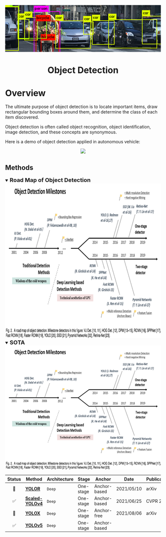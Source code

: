 <div align="center">
<img src="data/object_detection.png" width="1000">

Object Detection
=============================
</div>

# Overview

The ultimate purpose of object detection is to locate important items, draw
rectangular bounding boxes around them, and determine the class of each item
discovered.

Object detection is often called object recognition, object identification,
image detection, and these concepts are synonymous.

Here is a demo of object detection applied in autonomous vehicle:
<div align="center">
	<img src="data/object_detection_01.gif" height="200">
</div>

## Methods

<details open>
<summary><b style="font-size:18px">Road Map of Object Detection</b></summary>

<div align="center">
	<img src="data/milestones.png" height="500">
</div>
</details>

<details open>
<summary><b style="font-size:18px">SOTA</b></summary>

<div align="center">
	<img src="data/milestones.png" height="400">
</div>
</details>

| Status | Method                                | Architecture | Stage     | Anchor       | Date       | Publication    |
|:------:|---------------------------------------|--------------|-----------|--------------|------------|----------------|
|   📑   | [**YOLOR**](yolor.md)                 | `Deep`       | One-stage | Anchor-based | 2021/05/10 | arXiv          |
|   ✅    | [**Scaled-YOLOv4**](scaled_yolov4.md) | `Deep`       | One-stage | Anchor-based | 2021/06/25 | CVPR&nbsp;2021 |
|   📑   | [**YOLOX**](yolox.md)                 | `Deep`       | One-stage | Anchor-free  | 2021/08/06 | arXiv          |
|   ✅    | [**YOLOv5**](yolov5.md)               | `Deep`       | One-stage | Anchor-based |            |                |
